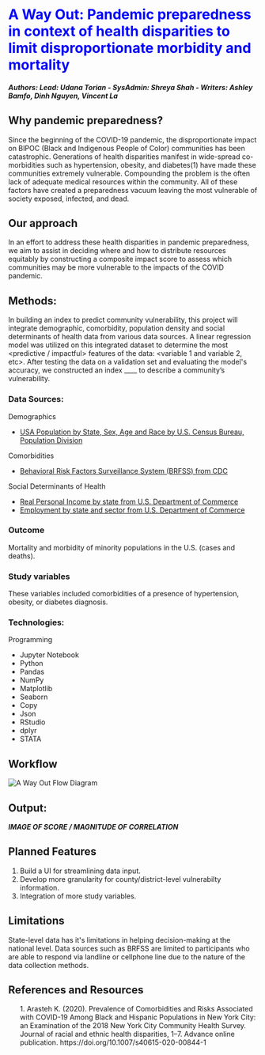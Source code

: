 <h1 style="color:blue;"> <b>A Way Out</b>: Pandemic preparedness in context of health disparities to limit disproportionate morbidity and mortality</h1>

##### Authors: Lead: Udana Torian - SysAdmin: Shreya Shah - Writers: Ashley Bamfo, Dinh Nguyen, Vincent La

## Why pandemic preparedness?
Since the beginning of the COVID-19 pandemic, the disproportionate impact on BIPOC (Black and Indigenous People of Color) communities has been catastrophic. Generations of health disparities manifest in wide-spread co-morbidities such as hypertension, obesity, and diabetes(1) have made these communities extremely vulnerable. Compounding the problem is the often lack of adequate medical resources within the community. All of these factors have created a preparedness vacuum leaving the most vulnerable of society exposed, infected, and dead.

## Our approach
In an effort to address these health disparities in pandemic preparedness, we aim to assist in deciding where and how to distribute resources equitably by constructing a composite impact score to assess which communities may be more vulnerable to the impacts of the COVID pandemic.

## Methods:
In building an index to predict community vulnerability, this project will integrate demographic, comorbidity, population density and social determinants of health data from various data sources. A linear regression model was utilized on this integrated dataset to determine the most <predictive / impactful> features of the data: <variable 1 and variable 2, etc>. After testing the data on a validation set and evaluating the model's accuracy, we constructed an index ____ to describe a community’s vulnerability. 

### Data Sources:
Demographics
+ <a href="https://www.census.gov/topics/population/age-and-sex/data/tables.html">USA Population by State, Sex, Age and Race by U.S. Census Bureau, Population Division</a>

Comorbidities
+ <a href="https://chronicdata.cdc.gov/Behavioral-Risk-Factors/Behavioral-Risk-Factor-Surveillance-System-BRFSS-P/dttw-5yxu/data">Behavioral Risk Factors Surveillance System (BRFSS) from CDC</a>

Social Determinants of Health
+ <a href="https://apps.bea.gov/regional/downloadzip.cfm">Real Personal Income by state from U.S. Department of Commerce</a>
+ <a href="https://apps.bea.gov/regional/downloadzip.cfm">Employment by state and sector from U.S. Department of Commerce</a>

### Outcome
Mortality and morbidity of minority populations in the U.S. (cases and deaths).

### Study variables
These variables included comorbidities of a presence of hypertension, obesity, or diabetes diagnosis. 

### Technologies:
Programming
+ Jupyter Notebook
+ Python
+ Pandas
+ NumPy
+ Matplotlib
+ Seaborn 
+ Copy
+ Json
+ RStudio
+ dplyr
+ STATA

## Workflow
![A Way Out Flow Diagram](https://user-images.githubusercontent.com/40073377/123298954-e462da80-d4cd-11eb-91c8-a8fc8415f5d9.png)


## Output:
_____IMAGE OF SCORE / MAGNITUDE OF CORRELATION_____

## Planned Features
1. Build a UI for streamlining data input.
2. Develop more granularity for county/district-level vulnerabilty information.
3. Integration of more study variables.

## Limitations
State-level data has it's limitations in helping decision-making at the national level. Data sources such as BRFSS are limited to participants who are able to respond via landline or cellphone line due to the nature of the data collection methods.

## References and Resources
<ol>1.  Arasteh K. (2020). Prevalence of Comorbidities and Risks Associated with COVID-19 Among Black and Hispanic Populations in New York City: an Examination of the 2018 New York City Community Health Survey. Journal of racial and ethnic health disparities, 1–7. Advance online publication. https://doi.org/10.1007/s40615-020-00844-1</ol>
